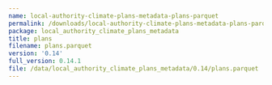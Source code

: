 ```yaml
---
name: local-authority-climate-plans-metadata-plans-parquet
permalink: /downloads/local-authority-climate-plans-metadata-plans-parquet/0_14
package: local_authority_climate_plans_metadata
title: plans
filename: plans.parquet
version: '0.14'
full_version: 0.14.1
file: /data/local_authority_climate_plans_metadata/0.14/plans.parquet
---
```

